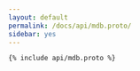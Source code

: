 ```yaml
---
layout: default
permalink: /docs/api/mdb.proto/
sidebar: yes
---
```


```proto
{% include api/mdb.proto %}
```
